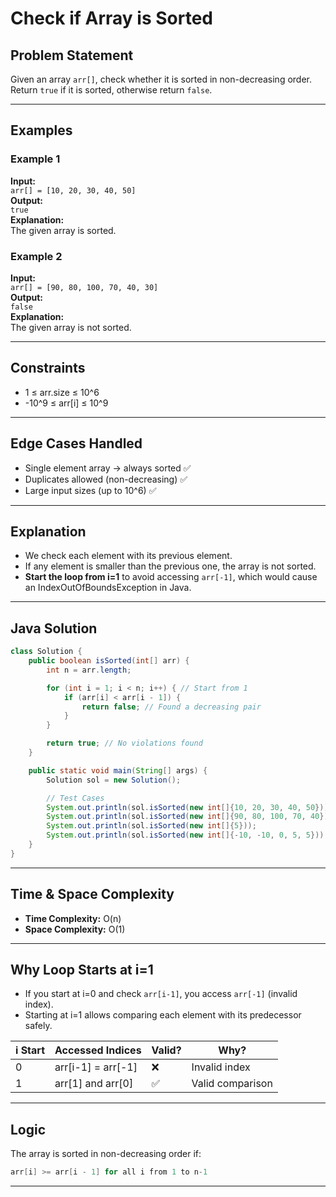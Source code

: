 # Check if Array is Sorted

## Problem Statement

Given an array `arr[]`, check whether it is sorted in non-decreasing order.  
Return `true` if it is sorted, otherwise return `false`.

---

## Examples

### Example 1
**Input:**  
`arr[] = [10, 20, 30, 40, 50]`  
**Output:**  
`true`  
**Explanation:**  
The given array is sorted.

### Example 2
**Input:**  
`arr[] = [90, 80, 100, 70, 40, 30]`  
**Output:**  
`false`  
**Explanation:**  
The given array is not sorted.

---

## Constraints

- 1 ≤ arr.size ≤ 10^6
- -10^9 ≤ arr[i] ≤ 10^9

---

## Edge Cases Handled

- Single element array → always sorted ✅
- Duplicates allowed (non-decreasing) ✅
- Large input sizes (up to 10^6) ✅

---

## Explanation

- We check each element with its previous element.
- If any element is smaller than the previous one, the array is not sorted.
- **Start the loop from i=1** to avoid accessing `arr[-1]`, which would cause an IndexOutOfBoundsException in Java.

---

## Java Solution

```java
class Solution {
    public boolean isSorted(int[] arr) {
        int n = arr.length;

        for (int i = 1; i < n; i++) { // Start from 1
            if (arr[i] < arr[i - 1]) {
                return false; // Found a decreasing pair
            }
        }

        return true; // No violations found
    }

    public static void main(String[] args) {
        Solution sol = new Solution();

        // Test Cases
        System.out.println(sol.isSorted(new int[]{10, 20, 30, 40, 50}));  // true
        System.out.println(sol.isSorted(new int[]{90, 80, 100, 70, 40})); // false
        System.out.println(sol.isSorted(new int[]{5}));                   // true (single element)
        System.out.println(sol.isSorted(new int[]{-10, -10, 0, 5, 5}));   // true (with duplicates)
    }
}
```

---

## Time & Space Complexity

- **Time Complexity:** O(n)
- **Space Complexity:** O(1)

---

## Why Loop Starts at i=1

- If you start at i=0 and check `arr[i-1]`, you access `arr[-1]` (invalid index).
- Starting at i=1 allows comparing each element with its predecessor safely.

| i Start | Accessed Indices     | Valid? | Why?                     |
|---------|----------------------|--------|--------------------------|
| 0       | arr[i-1] = arr[-1]   | ❌     | Invalid index            |
| 1       | arr[1] and arr[0]    | ✅     | Valid comparison         |

---

## Logic

The array is sorted in non-decreasing order if:

```java
arr[i] >= arr[i - 1] for all i from 1 to n-1
```

---
